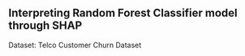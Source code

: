 <h2>Interpreting Random Forest Classifier model through SHAP</h2>
<p>Dataset: Telco Customer Churn Dataset</p>
